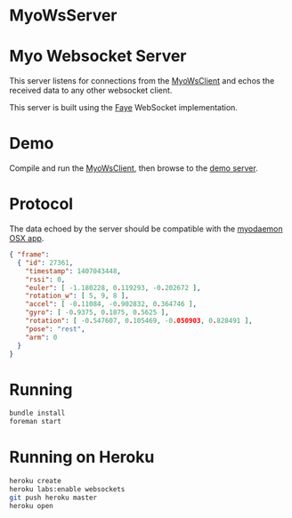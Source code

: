 MyoWsServer
===========

# Myo Websocket Server

This server listens for connections from the [MyoWsClient](https://github.com/dougsko/MyoWsClient) and echos the received data to any other websocket client.

This server is built using the [Faye](https://github.com/faye/faye-websocket-ruby) WebSocket implementation.

# Demo

Compile and run the [MyoWsClient](https://github.com/dougsko/MyoWsClient), then browse to the [demo server](http://myo-ws-server.herkuapp.com).

# Protocol

The data echoed by the server should be compatible with the [myodaemon OSX app](https://github.com/thalmic-alpha/myodaemon).

```json
{ "frame": 
  { "id": 27361, 
    "timestamp": 1407043448, 
    "rssi": 0, 
    "euler": [ -1.180228, 0.119293, -0.202672 ], 
    "rotation_w": [ 5, 9, 8 ], 
    "accel": [ -0.11084, -0.902832, 0.364746 ], 
    "gyro": [ -0.9375, 0.1875, 0.5625 ], 
    "rotation": [ -0.547607, 0.105469, -0.050903, 0.828491 ], 
    "pose": "rest", 
    "arm": 0 
  } 
}
```

# Running

``` bash
bundle install
foreman start
```

# Running on Heroku

``` bash
heroku create
heroku labs:enable websockets
git push heroku master
heroku open
```
